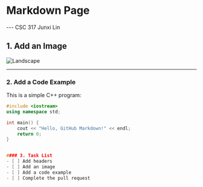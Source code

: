 #  Markdown Page  

--- CSC 317 Junxi Lin

## 1. Add an Image  
![Landscape](https://images.unsplash.com/photo-1501785888041-af3ef285b470)


---

### 2. Add a Code Example  
This is a simple C++ program:

```cpp
#include <iostream>
using namespace std;

int main() {
    cout << "Hello, GitHub Markdown!" << endl;
    return 0;
}


#### 3. Task List
- [ ] Add headers  
- [ ] Add an image  
- [ ] Add a code example  
- [ ] Complete the pull request  
